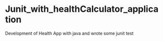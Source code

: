 # Junit_with_healthCalculator_application
Development of Health App with java and wrote some junit test
